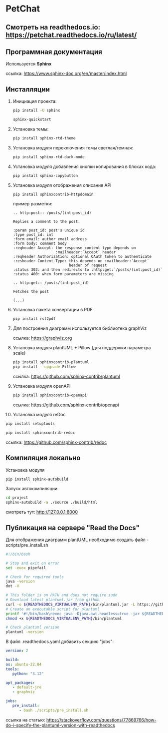 # PetChat

## Смотреть на readthedocs.io: <https://petchat.readthedocs.io/ru/latest/>

## Программная документация

Используется **Sphinx**

ссылка: <https://www.sphinx-doc.org/en/master/index.html>



## Инсталляции

1. Инициация проекта:

   ```bash
   pip install -U sphinx
   ```

   ```bash
   sphinx-quickstart
   ```

2. Установка темы:

   ```bash
   pip install sphinx-rtd-theme
   ```

3. Установка модуля переключения темы светлая/темная:

   ```bash
   pip install sphinx-rtd-dark-mode
   ```

4. Установка модуля добавления кнопки копирования в блоках кода:

   ```bash
   pip install sphinx-copybutton
   ```

5. Установка модуля отображения описания API

   ```bash
   pip install sphinxcontrib-httpdomain
   ```

   пример разметки:

   ```text
   .. http:post:: /posts/(int:post_id)

   Replies a comment to the post.

   :param post_id: post's unique id
   :type post_id: int
   :form email: author email address
   :form body: comment body
   :reqheader Accept: the response content type depends on
                      :mailheader:`Accept` header
   :reqheader Authorization: optional OAuth token to authenticate
   :resheader Content-Type: this depends on :mailheader:`Accept`
                            header of request
   :status 302: and then redirects to :http:get:`/posts/(int:post_id)`
   :status 400: when form parameters are missing

   .. http:get:: /posts/(int:post_id)

   Fetches the post

   (...)
   ```

6. Установка пакета конвертации в PDF

   ```bash
   pip install rst2pdf
   ```

7. Для построения диаграмм используется библиотека graphViz

   ссылка: <https://graphviz.org>

8. Установка модуля plantUML + Pillow (для поддержки параметра scale)

   ```bash
   pip install sphinxcontrib-plantuml
   pip install --upgrade Pillow
   ```

   ссылка: <https://github.com/sphinx-contrib/plantuml>

9. Установка модуля openAPI

   ```bash
   pip install sphinxcontrib-openapi
   ```

   ссылка: <https://github.com/sphinx-contrib/openapi>

10. Установка модуля reDoc

   ```bash   
   pip install setuptools

   pip install sphinxcontrib-redoc
   ```

   ссылка: <https://github.com/sphinx-contrib/redoc>


## Компиляция локально

Установка модуля

   ```bash
   pip install sphinx-autobuild
   ```

Запуск автокомпиляции

   ```bash
   cd project  
   sphinx-autobuild -a ./source ./build/html 
   ```

смотреть тут: <http://127.0.0.1:8000>

## Публикация на сервере "Read the Docs"

Для отображения диаграмм plantUML необходимо создать файл - scripts/pre_install.sh

   ```bash
   #!/bin/bash

   # Stop and exit on error
   set -euox pipefail

   # Check for required tools
   java -version
   dot -V

   # This folder is on PATH and does not require sudo
   # Download latest plantuml.jar from github
   curl -o ${READTHEDOCS_VIRTUALENV_PATH}/bin/plantuml.jar -L https://github.com/plantuml/plantuml/releases/download/v1.2024.3/plantuml-1.2024.3.jar
   # Create an executable script for plantuml
   printf '#!/bin/bash\nexec java -Djava.awt.headless=true -jar ${READTHEDOCS_VIRTUALENV_PATH}/bin/plantuml.jar "$@"' > ${READTHEDOCS_VIRTUALENV_PATH}/bin/plantuml
   chmod +x ${READTHEDOCS_VIRTUALENV_PATH}/bin/plantuml

   # Check plantuml version
   plantuml -version
   ```
В файл .readthedocs.yaml добавить секцию "jobs":

   ```yaml
   version: 2

   build:
   os: ubuntu-22.04
   tools:
      python: "3.12"

   apt_packages:
      - default-jre
      - graphviz

   jobs:
      pre_install:
         - bash ./scripts/pre_install.sh

   ```

ссылка на статью: https://stackoverflow.com/questions/77869766/how-do-i-specify-the-plantuml-version-with-readthedocs

